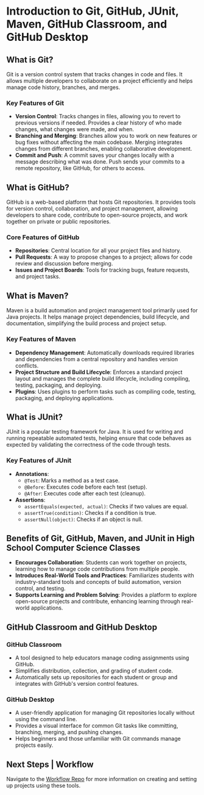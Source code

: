 # Introduction to Git, GitHub, JUnit, Maven, GitHub Classroom, and GitHub Desktop

## What is Git?

Git is a version control system that tracks changes in code and files. It allows multiple developers to collaborate on a project efficiently and helps manage code history, branches, and merges.

### Key Features of Git
- **Version Control**: Tracks changes in files, allowing you to revert to previous versions if needed. Provides a clear history of who made changes, what changes were made, and when.
- **Branching and Merging**: Branches allow you to work on new features or bug fixes without affecting the main codebase. Merging integrates changes from different branches, enabling collaborative development.
- **Commit and Push**: A commit saves your changes locally with a message describing what was done. Push sends your commits to a remote repository, like GitHub, for others to access.

## What is GitHub?

GitHub is a web-based platform that hosts Git repositories. It provides tools for version control, collaboration, and project management, allowing developers to share code, contribute to open-source projects, and work together on private or public repositories.

### Core Features of GitHub
- **Repositories**: Central location for all your project files and history.
- **Pull Requests**: A way to propose changes to a project; allows for code review and discussion before merging.
- **Issues and Project Boards**: Tools for tracking bugs, feature requests, and project tasks.

## What is Maven?

Maven is a build automation and project management tool primarily used for Java projects. It helps manage project dependencies, build lifecycle, and documentation, simplifying the build process and project setup.

### Key Features of Maven
- **Dependency Management**: Automatically downloads required libraries and dependencies from a central repository and handles version conflicts.
- **Project Structure and Build Lifecycle**: Enforces a standard project layout and manages the complete build lifecycle, including compiling, testing, packaging, and deploying.
- **Plugins**: Uses plugins to perform tasks such as compiling code, testing, packaging, and deploying applications.

## What is JUnit?

JUnit is a popular testing framework for Java. It is used for writing and running repeatable automated tests, helping ensure that code behaves as expected by validating the correctness of the code through tests.

### Key Features of JUnit
- **Annotations**: 
  - `@Test`: Marks a method as a test case.
  - `@Before`: Executes code before each test (setup).
  - `@After`: Executes code after each test (cleanup).
- **Assertions**:
  - `assertEquals(expected, actual)`: Checks if two values are equal.
  - `assertTrue(condition)`: Checks if a condition is true.
  - `assertNull(object)`: Checks if an object is null.

## Benefits of Git, GitHub, Maven, and JUnit in High School Computer Science Classes

- **Encourages Collaboration**: Students can work together on projects, learning how to manage code contributions from multiple people.
- **Introduces Real-World Tools and Practices**: Familiarizes students with industry-standard tools and concepts of build automation, version control, and testing.
- **Supports Learning and Problem Solving**: Provides a platform to explore open-source projects and contribute, enhancing learning through real-world applications.

## GitHub Classroom and GitHub Desktop

### GitHub Classroom
- A tool designed to help educators manage coding assignments using GitHub.
- Simplifies distribution, collection, and grading of student code.
- Automatically sets up repositories for each student or group and integrates with GitHub's version control features.

### GitHub Desktop
- A user-friendly application for managing Git repositories locally without using the command line.
- Provides a visual interface for common Git tasks like committing, branching, merging, and pushing changes.
- Helps beginners and those unfamiliar with Git commands manage projects easily.

## Next Steps | Workflow

Navigate to the [Workflow Repo](https://github.com/cs-plus-plus/Workflow) for more information on creating and setting up projects using these tools.
